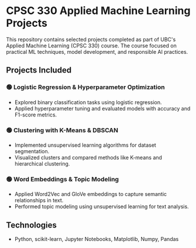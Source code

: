 # CPSC 330 Applied Machine Learning Projects

This repository contains selected projects completed as part of UBC's Applied Machine Learning (CPSC 330) course. The course focused on practical ML techniques, model development, and responsible AI practices.

## Projects Included

### 🟢 Logistic Regression & Hyperparameter Optimization
- Explored binary classification tasks using logistic regression.
- Applied hyperparameter tuning and evaluated models with accuracy and F1-score metrics.

### 🟢 Clustering with K-Means & DBSCAN
- Implemented unsupervised learning algorithms for dataset segmentation.
- Visualized clusters and compared methods like K-means and hierarchical clustering.

### 🟢 Word Embeddings & Topic Modeling
- Applied Word2Vec and GloVe embeddings to capture semantic relationships in text.
- Performed topic modeling using unsupervised learning for text analysis.

## Technologies
- Python, scikit-learn, Jupyter Notebooks, Matplotlib, Numpy, Pandas
